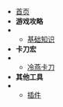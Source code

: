 * [首页]()
* **游戏攻略**
* * [基础知识]()
* **卡刀宏**
* * [冷燕卡刀](KaDaoHong/LengYan)
* **其他工具**
* * [插件](GongJu/ChaJian)